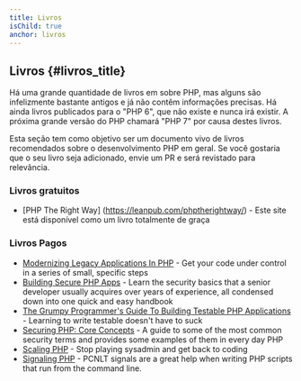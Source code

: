 ```yaml
---
title: Livros
isChild: true
anchor: livros
---
```


## Livros {#livros_title}

Há uma grande quantidade de livros em sobre PHP, mas alguns são infelizmente bastante antigos e já não contêm informações precisas. Há ainda livros publicados para o "PHP 6", que não existe e nunca irá existir. A próxima grande versão do PHP chamará "PHP 7" por causa destes livros.

Esta seção tem como objetivo ser um documento vivo de livros recomendados sobre o desenvolvimento PHP em geral. Se você gostaria que o seu livro seja adicionado, envie um PR e será revistado para relevância.

### Livros gratuitos

* [PHP The Right Way] (https://leanpub.com/phptherightway/) - Este site está disponível como um livro totalmente de graça

### Livros Pagos

* [Modernizing Legacy Applications In PHP](https://leanpub.com/mlaphp) - Get 
your code under control in a series of small, specific steps
* [Building Secure PHP Apps](https://leanpub.com/buildingsecurephpapps) - Learn the security basics that a senior developer usually acquires over years of experience, all condensed down into one quick and easy handbook
* [The Grumpy Programmer's Guide To Building Testable PHP Applications](https://leanpub.com/grumpy-testing) - Learning to write testable doesn't have to suck
* [Securing PHP: Core Concepts](https://leanpub.com/securingphp-coreconcepts) - A guide to some of the most common security terms and provides some examples of them in every day PHP
* [Scaling PHP](https://leanpub.com/scalingphp) - Stop playing sysadmin and get back to coding
* [Signaling PHP](https://leanpub.com/signalingphp) - PCNLT signals are a great help when writing PHP scripts that run from the command line. 